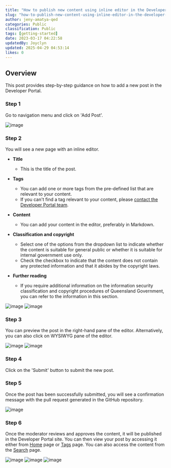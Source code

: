 ```yaml
---
title: "How to publish new content using inline editor in the Developer Portal"
slug: "how-to-publish-new-content-using-inline-editor-in-the-developer-portal-704f93"
author: jeny-amatya-qed
categories: Public
classification: Public
tags: [getting-started]
date: 2023-03-17 04:22:58 
updatedBy: Joyclyn
updated: 2025-04-29 04:53:14 
likes: 0
---
```


## Overview

This post provides step-by-step guidance on how to add a new post in the Developer Portal.

### Step 1

Go to navigation menu and click on 'Add Post'.

![image](https://sadevportal3.blob.core.windows.net/root/post/add-post-step-1-dark.png)

### Step 2

You will see a new page with an inline editor.

* **Title**
    * This is the title of the post.
* **Tags**
    * You can add one or more tags from the pre-defined list that are relevant to your content.
    * If you can't find a tag relevant to your content, please [contact the Developer Portal team](https://developer.qed.qld.gov.au/contact-us/).
* **Content**
    * You can add your content in the editor, preferably in Markdown.
* **Classification and copyright**
    * Select one of the options from the dropdown list to indicate whether the content is suitable for general public or whether it is suitable for internal government use only.
    * Check the checkbox to indicate that the content does not contain any protected information and that it abides by the copyright laws.

*    **Further reading**
        * If you require additional information on the information security classification and copyright procedures of Queensland Government, you can refer to the information in this section.

![image](https://sadevportal3.blob.core.windows.net/root/post/add-post-step-2-dark.png)
![image](https://sadevportal3.blob.core.windows.net/root/post/add-post-step-2-1-dark.png)

### Step 3

You can preview the post in the right-hand pane of the editor. Alternatively, you can also click on WYSIWYG pane of the editor.

![image](https://sadevportal3.blob.core.windows.net/root/post/add-post-step-3-1-dark.png)
![image](https://sadevportal3.blob.core.windows.net/root/post/add-post-step-3-2-dark.png)

### Step 4

Click on the 'Submit' button to submit the new post.

### Step 5

Once the post has been successfully submitted, you will see a confirmation message with the pull request generated in the GitHub repository.

![image](https://sadevportal3.blob.core.windows.net/root/post/add-post-step-4-dark.png)

### Step 6

Once the moderator reviews and approves the content, it will be published in the Developer Portal site. You can then view your post by accessing it either from [Home](https://developer.qed.qld.gov.au) page or [Tags](https://developer.qed.qld.gov.au/tags) page. You can also access the content from the [Search](https://developer.qed.qld.gov.au/search) page.

![image](https://sadevportal3.blob.core.windows.net/root/post/edit-post-step-1-3.png)
![image](https://sadevportal3.blob.core.windows.net/root/post/add-post-step-5-1-dark.png)
![image](https://sadevportal3.blob.core.windows.net/root/post/add-post-step-5-2-dark.png)